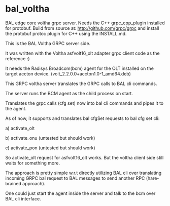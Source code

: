 # bal_voltha
BAL edge core voltha grpc server.
Needs the C++ grpc_cpp_plugin installed for protobuf.
Build from source at:
http://github.com/grpc/grpc
and install the protobuf protoc plugin for C++ using the INSTALL.md.

This is the BAL Voltha GRPC server side.

It was written with the Voltha asfvolt16_olt adapter grpc client code as the reference :)

It needs the Radisys Broadcom(bcm) agent for the OLT installed on the target accton device. 
(volt_2.2.0.0+accton1.0-1_amd64.deb)

This GRPC voltha server translates the GRPC calls to BAL cli commands.

The server runs the BCM agent as the child process on start.

Translates the grpc calls (cfg set) now into bal cli commands and pipes it to the agent.

As of now, it supports and translates bal cfgSet requests to bal cfg set cli:

a) activate_olt

b) activate_onu (untested but should work)

c) activate_pon (untested but should work)

So activate_olt request for asfvolt16_olt works. But the voltha client side still waits for something more.

The approach is pretty simple w.r.t directly utilizing BAL cli over translating incoming GRPC bal request to BAL messages to send another RPC (hare-brained approach).

One could just start the agent inside the server and talk to the bcm over BAL cli interface.
